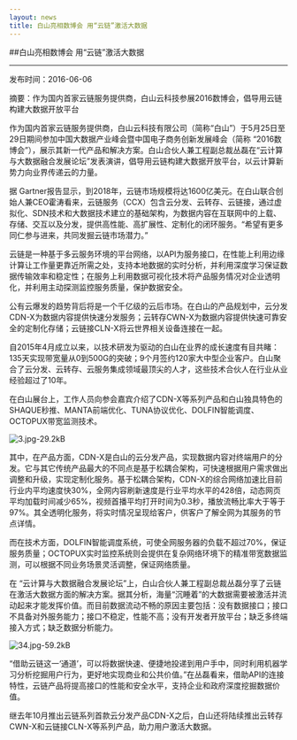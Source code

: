 ```yaml
---
layout: news
title: 白山亮相数博会 用“云链”激活大数据
---
```


##白山亮相数博会 用“云链”激活大数据

---

发布时间：2016-06-06

摘要：作为国内首家云链服务提供商，白山云科技参展2016数博会，倡导用云链构建大数据开放平台

作为国内首家云链服务提供商，白山云科技有限公司（简称“白山”）于5月25日至29日期间参加中国大数据产业峰会暨中国电子商务创新发展峰会（简称 “2016数博会”），展示其新一代产品和解决方案。白山合伙人兼工程副总裁丛磊在“云计算与大数据融合发展论坛”发表演讲，倡导用云链构建大数据开放平台，以云计算新势力向业界传递云的力量。

 

据 Gartner报告显示，到2018年，云链市场规模将达1600亿美元。在白山联合创始人兼CEO霍涛看来，云链服务（CCX）包含云分发、云转存、云链接，通过虚拟化、SDN技术和大数据技术建立的基础架构，为数据内容在互联网中的上载、存储、交互以及分发，提供高性能、高扩展性、定制化的闭环服务。“希望有更多同仁参与进来，共同发掘云链市场潜力。”

 

云链是一种基于多云服务环境的平台网络，以API为服务接口，在性能上利用边缘计算让工作量更靠近所需之处，支持本地数据的实时分析，并利用深度学习保证数据传输效率和稳定性；在服务上利用数据可视化技术将产品服务情况对企业透明化，并利用主动探测监控服务质量，保护数据安全。

 

公有云爆发的趋势背后将是一个千亿级的云后市场。在白山的产品规划中，云分发CDN-X为数据内容提供快速分发服务；云转存CWN-X为数据内容提供快速可靠安全的定制化存储；云链接CLN-X将云世界相关设备连接在一起。

 

自2015年4月成立以来，以技术研发为驱动的白山在业界的成长速度有目共睹：135天实现带宽量从0到500G的突破；9个月签约120家大中型企业客户。白山聚合了云分发、云转存、云服务集成领域最顶尖的人才，这些技术合伙人在行业从业经验超过了10年。

 

在白山展台上，工作人员向参会嘉宾介绍了CDN-X等系列产品和白山独具特色的SHAQUE秒推、MANTA前端优化、TUNA协议优化、DOLFIN智能调度、OCTOPUX带宽监测技术。

![3.jpg-29.2kB][1]

其中，在产品方面，CDN-X是白山的云分发产品，实现数据内容对终端用户的分发。它与其它传统产品最大的不同点是基于松耦合架构，可快速根据用户需求做出调整和升级，实现定制化服务。基于松耦合架构，CDN-X的综合网络加速比目前行业内平均速度快30%，全网内容刷新速度是行业平均水平的428倍，动态网页平均加载时间减少65%，视频首播平均打开时间为0.3秒，播放流畅比率大于等于97%。其全透明化服务，将实时情况呈现给客户，供客户了解全网为其服务的节点详情。

 

而在技术方面，DOLFIN智能调度系统，可使全网服务器的负载不超过70%，保证服务质量；OCTOPUX实时监控系统则会提供在复杂网络环境下的精准带宽数据监测，可以根据不同业务场景灵活调整，保证网络质量。

 

在 “云计算与大数据融合发展论坛”上，白山合伙人兼工程副总裁丛磊分享了云链在激活大数据方面的解决方案。据其分析，海量“沉睡着”的大数据需要被激活并流动起来才能发挥价值。而目前数据流动不畅的原因主要包括：没有数据接口；接口不具备对外服务能力；接口不稳定，性能不高；没有开发者开放平台；缺乏多终端接入方式；缺乏数据分析能力。

![34.jpg-59.2kB][2]

“借助云链这一‘通道’，可以将数据快速、便捷地投递到用户手中，同时利用机器学习分析挖掘用户行为，更好地实现商业和公共价值。”在丛磊看来，借助API的连接特性，云链产品将提高接口的性能和安全水平，支持企业和政府深度挖掘数据价值。

 

继去年10月推出云链系列首款云分发产品CDN-X之后，白山还将陆续推出云转存CWN-X和云链接CLN-X等系列产品，助力用户激活大数据。


  [1]: http://static.zybuluo.com/bsc-jane/sp0ne4sfitfp3lwm59il0lu3/3.jpg
  [2]: http://static.zybuluo.com/bsc-jane/upwc3g5z4lw5tey2x5ozig3z/34.jpg